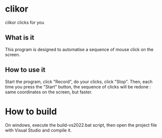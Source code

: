 # clikor
clikor clicks for you

## What is it
This program is designed to automatise a sequence of mouse click on the screen.

## How to use it
Start the program, click "Record", do your clicks, click "Stop". Then, each time
you press the "Start" button, the sequence of clicks will be redone : same
coordinates on the screen, but faster.

# How to build
On windows, execute the build-vs2022.bat script, then open the project file with
Visual Studio and compile it.
